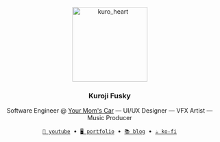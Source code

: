 <div align="center">
  <img alt="kuro_heart" width="175" src="https://github.com/kuroji-fusky/kuroji-fusky/assets/94678583/16717e0a-d7e0-4c97-8e45-da9af2214b85">
</div>
<h3 align="center">Kuroji Fusky</h3>
<p align="center">
  Software Engineer @ <a href="https://youtu.be/r3h4DDIkBQk?t=4">Your Mom's Car</a> — UI/UX Designer — VFX Artist — Music Producer
</p>
<p align="center">
  <a href="https://www.youtube.com/@kurojifusky"><code>🎥 youtube</code></a>
  &nbsp;&bull;&nbsp;
  <a href="https://kurojifusky.com"><code>🖥️ portfolio</code></a>
  &nbsp;&bull;&nbsp;
  <a href="https://blog.kurojifusky.com"><code>📚 blog</code></a>
  &nbsp;&bull;&nbsp;
  <a href="https://ko-fi.com/kuroji_fusky"><code>☕ ko-fi</code></a>
</p>
